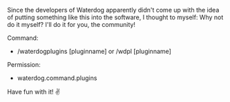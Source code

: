 Since the developers of Waterdog apparently didn't come up with the idea of putting something like this into the software, I thought to myself: Why not do it myself? I'll do it for you, the community!

Command:

- /waterdogplugins [pluginname] or /wdpl [pluginname]

Permission:

- waterdog.command.plugins

Have fun with it! ✌️
